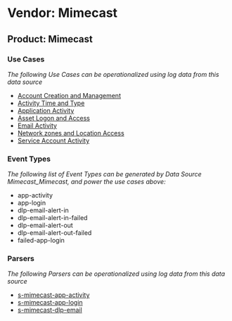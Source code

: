 Vendor: Mimecast
================
Product: Mimecast
-----------------

### Use Cases

_The following Use Cases can be operationalized using log data from this data source_

* [Account Creation and Management](../UseCases/usecase_account_creation_and_management.md)
* [Activity Time  and Type](../UseCases/usecase_activity_time__and_type.md)
* [Application Activity](../UseCases/usecase_application_activity.md)
* [Asset Logon and Access](../UseCases/usecase_asset_logon_and_access.md)
* [Email Activity](../UseCases/usecase_email_activity.md)
* [Network zones and Location Access](../UseCases/usecase_network_zones_and_location_access.md)
* [Service Account Activity](../UseCases/usecase_service_account_activity.md)


### Event Types

_The following list of Event Types can be generated by Data Source Mimecast_Mimecast, and power the use cases above:_

- app-activity
- app-login
- dlp-email-alert-in
- dlp-email-alert-in-failed
- dlp-email-alert-out
- dlp-email-alert-out-failed
- failed-app-login


### Parsers

_The following Parsers can be operationalized using log data from this data source_

* [s-mimecast-app-activity](../Parsers/parserContent_s-mimecast-app-activity.md)
* [s-mimecast-app-login](../Parsers/parserContent_s-mimecast-app-login.md)
* [s-mimecast-dlp-email](../Parsers/parserContent_s-mimecast-dlp-email.md)
